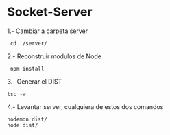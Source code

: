 # Socket-Server

1.- Cambiar a carpeta server
```
 cd ./server/
```

2.- Reconstruir modulos de Node
```
 npm install
```

3.- Generar el DIST
```
tsc -w
```

4.- Levantar server, cualquiera de estos dos comandos
```
nodemon dist/
node dist/
```